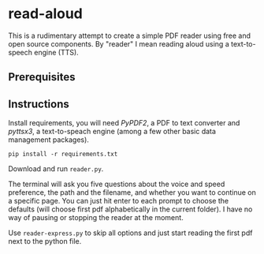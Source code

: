 # read-aloud

This is a rudimentary attempt to create a simple PDF reader using free and open source components. By "reader" I mean reading aloud using a text-to-speech engine (TTS).

## Prerequisites

## Instructions

Install requirements, you will need *PyPDF2*, a PDF to text converter and *pyttsx3*, a text-to-speach engine (among a few other basic data management packages).

    pip install -r requirements.txt

Download and run `reader.py`. 

The terminal will ask you five questions about the voice and speed preference, the path and the filename, and whether you want to continue on a specific page. You can just hit enter to each prompt to choose the defaults (will choose first pdf alphabetically in the current folder). I have no way of pausing or stopping the reader at the moment.

Use `reader-express.py` to skip all options and just start reading the first pdf next to the python file.